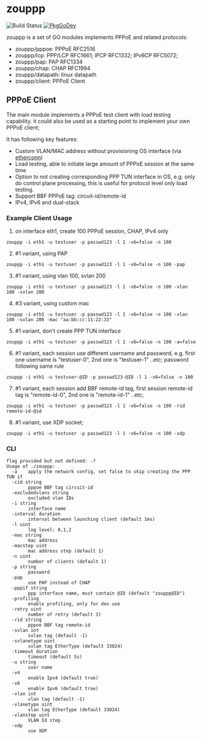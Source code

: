 # zouppp
![Build Status](https://github.com/hujun-open/zouppp/actions/workflows/main.yml/badge.svg)
[![PkgGoDev](https://pkg.go.dev/badge/github.com/hujun-open/zouppp)](https://pkg.go.dev/github.com/hujun-open/zouppp)

zouppp is a set of GO modules implements PPPoE and related protocols:

 * zouppp/pppoe: PPPoE RFC2516
 * zouppp/lcp: PPP/LCP RFC1661; IPCP RFC1332; IPv6CP RFC5072;
 * zouppp/pap: PAP RFC1334
 * zouppp/chap: CHAP RFC1994
 * zouppp/datapath: linux datapath
 * zouppp/client: PPPoE Client

## PPPoE Client
The main module implements a PPPoE test client with load testing capability. it could also be used as a starting point to implement your own PPPoE client;

It has following key features:

- Custom VLAN/MAC address without provisioning OS interface (via [etherconn](https://github.com/hujun-open/etherconn))
- Load testing, able to initiate large amount of PPPoE session at the same time
- Option to not creating corresponding PPP TUN interface in OS, e.g. only do control plane processing, this is useful for protocol level only load testing.
- Support BBF PPPoE tag: circuit-id/remote-id
- IPv4, IPv6 and dual-stack
 

### Example Client Usage

1. on interface eth1, create 100 PPPoE session, CHAP, IPv4 only

`zouppp -i eth1 -u testuser -p passwd123 -l 1 -v6=false -n 100`

2. #1 variant, using PAP

`zouppp -i eth1 -u testuser -p passwd123 -l 1 -v6=false -n 100 -pap`

3. #1 variant, using vlan 100, svlan 200

`zouppp -i eth1 -u testuser -p passwd123 -l 1 -v6=false -n 100 -vlan 100 -svlan 200`

4. #3 variant, using custom mac 

`zouppp -i eth1 -u testuser -p passwd123 -l 1 -v6=false -n 100 -vlan 100 -svlan 200 -mac "aa:bb:cc:11:22:33"`

5. #1 variant, don't create PPP TUN interface

`zouppp -i eth1 -u testuser -p passwd123 -l 1 -v6=false -n 100 -a=false`

6. #1 variant, each session use different username and password, e.g. first one username is "testuser-0", 2nd one is "testuser-1" ..etc; password following same rule

`zouppp -i eth1 -u testuser-@ID -p passwd123-@ID -l 1 -v6=false -n 100`

7. #1 variant, each session add BBF remote-id tag, first session remote-id tag is "remote-id-0", 2nd one is "remote-id-1" ..etc;

`zouppp -i eth1 -u testuser -p passwd123 -l 1 -v6=false -n 100 -rid remote-id-@id`

8. #1 variant, use XDP socket;

`zouppp -i eth1 -u testuser -p passwd123 -l 1 -v6=false -n 100 -xdp`

### CLI

```
flag provided but not defined: -?
Usage of ./zouppp:
  -a    apply the network config, set false to skip creating the PPP TUN if
  -cid string
        pppoe BBF tag circuit-id
  -excludedvlans string
        excluded vlan IDs
  -i string
        interface name
  -interval duration
        interval between launching client (default 1ms)
  -l uint
        log level: 0,1,2
  -mac string
        mac address
  -macstep uint
        mac address step (default 1)
  -n uint
        number of clients (default 1)
  -p string
        password
  -pap
        use PAP instead of CHAP
  -pppif string
        ppp interface name, must contain @ID (default "zouppp@ID")
  -profiling
        enable profiling, only for dev use
  -retry uint
        number of retry (default 3)
  -rid string
        pppoe BBF tag remote-id
  -svlan int
        svlan tag (default -1)
  -svlanetype uint
        svlan tag EtherType (default 33024)
  -timeout duration
        timeout (default 5s)
  -u string
        user name
  -v4
        enable Ipv4 (default true)
  -v6
        enable Ipv6 (default true)
  -vlan int
        vlan tag (default -1)
  -vlanetype uint
        vlan tag EtherType (default 33024)
  -vlanstep uint
        VLAN Id step
  -xdp
        use XDP
```



